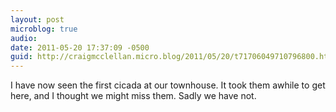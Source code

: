 ```yaml
---
layout: post
microblog: true
audio: 
date: 2011-05-20 17:37:09 -0500
guid: http://craigmcclellan.micro.blog/2011/05/20/t71706049710796800.html
---
```

I have now seen the first cicada at our townhouse. It took them awhile to get here, and I thought we might miss them. Sadly we have not.

